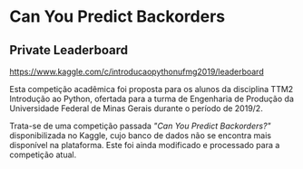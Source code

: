 # Can You Predict Backorders

## Private Leaderboard
https://www.kaggle.com/c/introducaopythonufmg2019/leaderboard

Esta competição acadêmica foi proposta para os alunos da disciplina TTM2 Introdução ao Python, ofertada para a turma de Engenharia de Produção da Universidade Federal de Minas Gerais durante o período de 2019/2.

Trata-se de uma competição passada *"Can You Predict Backorders?"* disponibilizada no Kaggle, cujo banco de dados não se encontra mais disponível na plataforma. Este foi ainda modificado e processado para a competição atual.
